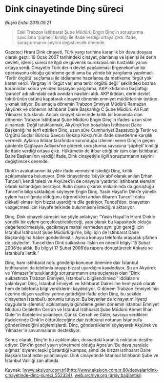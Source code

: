 # Dink cinayetinde Dinç süreci

*Büşra Erdal 2015.09.21*

<div class="pNewsDetailMainContent" itemprop="articleBody">
 <blockquote>
  <p>
   Eski Trabzon İstihbarat Şube Müdürü Engin Dinç’in soruşturma savcısına ‘şüpheli’ kimliği ile ifade verdiği ortaya çıktı. İfade, soruşturmanın seyrini değiştirecek önemde.
  </p>
 </blockquote>
 <p>
  Gazeteci Hrant Dink cinayeti, Türk yargı tarihine karanlık bir dava dosyası olarak geçti. 19 Ocak 2007 tarihindeki cinayet, planlanışı ve işlenişi ile derin devleti, işleniş süreci ile ilgili de güvenlik bürokrasisinin hastalıklı yanını ortaya serdi. Cinayetin Türk derin devlet yapılanması Ergenekon’un bir operasyonu olduğu gündeme geldi ama bu yönde bir yargılama yapılmadı. ‘Terör örgütü’ suçlaması ile iddianame hazırlansa da mahkeme ‘örgüt yok’ kararı verdi. Yargıtay’ın ‘örgüt var, ama terör örgütü değil’ şeklindeki bozma kararından sonra yeniden başlayan yargılama, AKP iktidarının başlattığı ‘paralel’ adı altındaki cadı avından nasibini aldı. AKP iktidarı, derin devlet faktörünün üstünü kapatarak cinayeti dönemin emniyet müdürlerinin üstüne yıkmak istiyor. Bu amaçla dönemin Trabzon Emniyet Müdürü Ramazan Akyürek ve dönemin İstihbarat Daire Başkanlığı C Şube Müdürü Ali Fuat Yılmazer tutuklandı. Ancak cinayet sürecinde kritik bir konumda olan dönemin Trabzon İstihbarat Şube Müdürü Engin Dinç’in ifadesi uzun süre alınamadı. Değil tutuklanmak, Akyürek’ten boşaltılan İstihbarat Daire Başkanlığı’na terfi ettirilen Dinç, uzun süre Cumhuriyet Başsavcılığı Terör ve Örgütlü Suçlar Bürosu Savcısı Gökalp Kökçü’nün ifade davetlerine karşılık vermedi. Aylarca iktidar tarafından korunduğu izlenimi veren Dinç’in geçen günlerde Çağlayan Adliyesi’ne giderek soruşturma savcısına ‘şüpheli’ kimliği ile ifade verdiği ortaya çıktı. Hükümetin de itibar ettiği bir isim olan İstihbarat Daire Başkanı’nın verdiği ifade, Dink cinayetiyle ilgili soruşturmanın seyrini değiştirecek önemde.
 </p>
 <p>
  Dink’in avukatlarının iki yıldır ifade vermesini istediği Dinç, kritik açıklamalarda bulunuyor. Dink cinayetinde ‘büyük abi’ olarak anılan Erhan Tuncel’i, kendi talebi ve Akyürek’in de onayıyla ‘yardımcı istihbarat elemanı’ olarak kullandığını belirtiyor. Rutin dışına çıkarak makamında da görüştüğü Tuncel’in bilgi sakladığını söyleyen Engin Dinç, Yasin Hayal’in Dink’e yönelik eylem hazırlığında olduğunu öğrendikleri andan itibaren Tuncel’i daha dikkatli olması için bizzat uyardığını dile getiriyor. Tuncel’den, cinayetten vazgeçmesi için Hayal’e telkinde bulunmasını istediğini aktarıyor.
 </p>
 <p>
  Dinç, Dink cinayeti sürecini ise şöyle anlatıyor: “Yasin Hayal’in Hrant Dink’e yönelik bir eylem gerçekleştirebileceği, yapı olarak bu kapasitede olduğu değerlendirmesiyle, gecikmeye mahal vermeden aynı gün gereği için İstanbul İstihbarat Şube Müdürlüğü’ne, bilgi için de İstihbarat Daire Başkanlığı’na haber gönderilmiştir. Ayrıca konuyu telefonla arayarak şifahen de söyledim. Tuncel’den Dink suikastına ilişkin en önemli bilgiyi 15 Şubat 2006’da aldık. Bu bilgiyi 17 Şubat 2006’da rapora dönüştürerek Ankara ve İstanbul’a ilettik.”
 </p>
 <p>
  Dinç, ham istihbarat notu gönderip konunun önemine dair İstanbul istihbaratını da telefonla arayıp bizzat uyardığını kaydediyor. Şu an Akyürek ve Yılmazer’in tutuklandığı soruşturmanın ana suçlaması olan “Dink suikastında Trabzon Emniyeti, İstanbul’u bilgilendirmedi” iddialarını yalanlayan Dinç, İstanbul Emniyeti ve İstihbarat Dairesi’ne hem yazılı olarak hem de telefonla bilgi verdiklerini kaydediyor. O dönem Trabzon Emniyeti’nin üzerine düşen vazifeyi yerine getirdiğini ifade eden Dinç, bu şekilde cinayetten İstanbul’u sorumlu tutuyor. Bu beyanlar da ‘cinayet milliyetçi duygularla işlenmiş’ açıklamasıyla gündeme gelen dönemin İstanbul Emniyet Müdürü Celalettin Cerrah ve İstanbul İstihbarat Şube Müdürü Ahmet İlhan Güler’in ifadelerini yalanlıyor. Çünkü Cerrah ve Güler, savcıya verdikleri ifadelerinde Dink’in öldürüleceğine dair istihbarat notunun İstanbul’a gönderilmediğini söylemişlerdi. Dinç, gönderdiklerini söyleyerek Akyürek ve Yılmazer’in savunmalarını destekliyor.
 </p>
 <p>
  Sonuç olarak, Dinç’in bu açıklamaları, dosyadaki karanlık noktaları deşifre ediyor. Dink’in genel yayın yönetmeni olduğu Agos’un ‘Bu dava paralele sığmaz’ diyerek tepki gösterdiği kumpas, şimdi de bizzat İstihbarat Daire Başkanı tarafından yalanlanıyor. Dink cinayetinde İstanbul İstihbarat Şube ve İstanbul Valiliği zan altında.
 </p>
</div>


Kaynak: [www.aksiyon.com.tr](http://www.aksiyon.com.tr:80/dosyalar/dink-cinayetinde-dinc-sureci_552334), [web.archive.org (arşiv bağlantısı)](http://web.archive.org/web/20150925064210/http://www.aksiyon.com.tr:80/dosyalar/dink-cinayetinde-dinc-sureci_552334)
